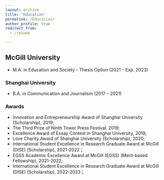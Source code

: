 ```yaml
---
layout: archive
title: "Education"
permalink: /Education/
author_profile: true
redirect_from:
  - /resume

---
```


## McGill University

- M.A. in Education and Society - Thesis Option (2021 – Exp. 2023)

### Shanghai University

- B.A. in Communication and Journalism (2017 – 2021)

### Awards

* Innovation and Entrepreneurship Award of Shanghai University (Scholarship), 2019; 
* The Third Prize of Ninth Tower Press Festival, 2019; 
* Excellence Award of Essay Contest in Shanghai University, 2019; 
* Love Charity Award of Shanghai University (Scholarship), 2020; 
* International Student Excellence in Research Graduate Award at McGill (DISE) (Scholarship), 2021-2022；
* EGSS Academic Excellence Award at McGill (EGSS) (Merit-based Fellowship), 2021-2022;
* International Student Excellence in Research Graduate Award at McGill (DISE) (Scholarship), 2022-2023；

